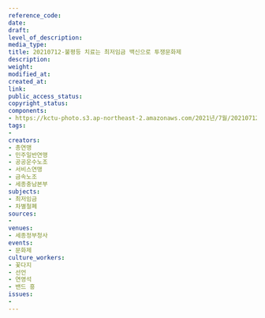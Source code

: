 ```yaml
---
reference_code: 
date: 
draft: 
level_of_description: 
media_type: 
title: 20210712-불평등 치료는 최저임금 백신으로 투쟁문화제
description: 
weight: 
modified_at: 
created_at: 
link: 
public_access_status: 
copyright_status: 
components:
- https://kctu-photo.s3.ap-northeast-2.amazonaws.com/2021년/7월/20210712-불평등+치료는+최저임금+백신으로+투쟁문화제/_1D21118.jpg
tags:
- 
creators:
- 총연맹
- 민주일반연맹
- 공공운수노조
- 서비스연맹
- 금속노조
- 세종충남본부
subjects:
- 최저임금
- 차별철폐
sources:
- 
venues:
- 세종정부청사
events:
- 문화제
culture_workers:
- 꽃다지
- 선언
- 연영석
- 밴드 흥
issues:
- 
---
```

